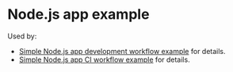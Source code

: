# Node.js app example

Used by: 
- [Simple Node.js app development workflow example](../../docs/tutorials/simple-nodejs-app-workflow.md) for details.
- [Simple Node.js app CI workflow example](../../docs/tutorials/simple-nodejs-app-ci-workflow.md) for details.
